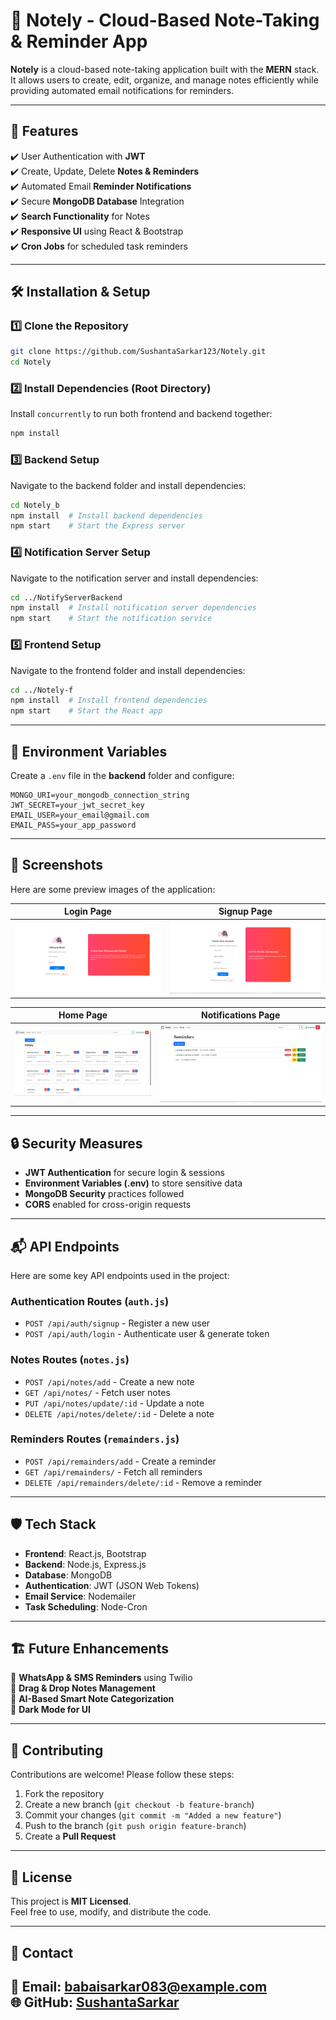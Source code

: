 # 📝 Notely - Cloud-Based Note-Taking & Reminder App

**Notely** is a cloud-based note-taking application built with the **MERN** stack. It allows users to create, edit, organize, and manage notes efficiently while providing automated email notifications for reminders.

---

## 🚀 Features  
✔️ User Authentication with **JWT**  
✔️ Create, Update, Delete **Notes & Reminders**  
✔️ Automated Email **Reminder Notifications**  
✔️ Secure **MongoDB Database** Integration  
✔️ **Search Functionality** for Notes  
✔️ **Responsive UI** using React & Bootstrap  
✔️ **Cron Jobs** for scheduled task reminders  

---

## 🛠️ Installation & Setup  

### **1️⃣ Clone the Repository**  
```sh
git clone https://github.com/SushantaSarkar123/Notely.git
cd Notely
```

### **2️⃣ Install Dependencies (Root Directory)**  
Install `concurrently` to run both frontend and backend together:  
```sh
npm install
```

### **3️⃣ Backend Setup**  
Navigate to the backend folder and install dependencies:  
```sh
cd Notely_b
npm install  # Install backend dependencies
npm start    # Start the Express server
```

### **4️⃣ Notification Server Setup**  
Navigate to the notification server and install dependencies:  
```sh
cd ../NotifyServerBackend
npm install  # Install notification server dependencies
npm start    # Start the notification service
```

### **5️⃣ Frontend Setup**  
Navigate to the frontend folder and install dependencies:  
```sh
cd ../Notely-f
npm install  # Install frontend dependencies
npm start    # Start the React app
```

---
## 🔐 Environment Variables
Create a `.env` file in the **backend** folder and configure:
```plaintext
MONGO_URI=your_mongodb_connection_string
JWT_SECRET=your_jwt_secret_key
EMAIL_USER=your_email@gmail.com
EMAIL_PASS=your_app_password
```
---

## 📸 Screenshots  
Here are some preview images of the application:  

| **Login Page** | **Signup Page** |
|---------------|---------------|
| ![Login](screenshots/login.png) | ![Signup](screenshots/signup.png) |

| **Home Page** | **Notifications Page** |
|--------------|----------------|
| ![Home](screenshots/home.png) | ![Notifications](screenshots/notifications.png) |


---

## 🔒 Security Measures  
- **JWT Authentication** for secure login & sessions  
- **Environment Variables (.env)** to store sensitive data  
- **MongoDB Security** practices followed  
- **CORS** enabled for cross-origin requests  

---

## 📬 API Endpoints  
Here are some key API endpoints used in the project:

### Authentication Routes (`auth.js`)
- `POST /api/auth/signup` - Register a new user  
- `POST /api/auth/login` - Authenticate user & generate token  

### Notes Routes (`notes.js`)
- `POST /api/notes/add` - Create a new note  
- `GET /api/notes/` - Fetch user notes  
- `PUT /api/notes/update/:id` - Update a note  
- `DELETE /api/notes/delete/:id` - Delete a note  

### Reminders Routes (`remainders.js`)
- `POST /api/remainders/add` - Create a reminder  
- `GET /api/remainders/` - Fetch all reminders  
- `DELETE /api/remainders/delete/:id` - Remove a reminder  

---

## 🛡️ Tech Stack  
- **Frontend**: React.js, Bootstrap  
- **Backend**: Node.js, Express.js  
- **Database**: MongoDB  
- **Authentication**: JWT (JSON Web Tokens)  
- **Email Service**: Nodemailer  
- **Task Scheduling**: Node-Cron  

---

## 🏗️ Future Enhancements  
🚀 **WhatsApp & SMS Reminders** using Twilio  
🚀 **Drag & Drop Notes Management**  
🚀 **AI-Based Smart Note Categorization**  
🚀 **Dark Mode for UI**  

---

## 🤝 Contributing  
Contributions are welcome! Please follow these steps:  
1. Fork the repository  
2. Create a new branch (`git checkout -b feature-branch`)  
3. Commit your changes (`git commit -m "Added a new feature"`)  
4. Push to the branch (`git push origin feature-branch`)  
5. Create a **Pull Request**  

---

## 📝 License  
This project is **MIT Licensed**.  
Feel free to use, modify, and distribute the code.  

---

## 📩 Contact  
📧 **Email**: babaisarkar083@example.com  
🌐 **GitHub**: [SushantaSarkar](https://github.com/SushantaSarkar123)  
---

